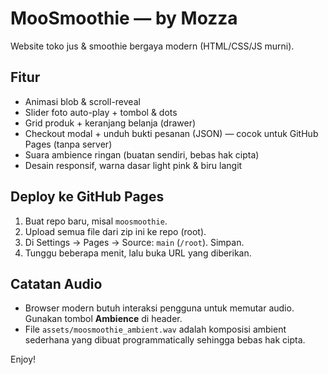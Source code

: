 # MooSmoothie — by Mozza
Website toko jus & smoothie bergaya modern (HTML/CSS/JS murni).

## Fitur
- Animasi blob & scroll-reveal
- Slider foto auto-play + tombol & dots
- Grid produk + keranjang belanja (drawer)
- Checkout modal + unduh bukti pesanan (JSON) — cocok untuk GitHub Pages (tanpa server)
- Suara ambience ringan (buatan sendiri, bebas hak cipta)
- Desain responsif, warna dasar light pink & biru langit

## Deploy ke GitHub Pages
1. Buat repo baru, misal `moosmoothie`.
2. Upload semua file dari zip ini ke repo (root).
3. Di Settings → Pages → Source: `main` (`/root`). Simpan.
4. Tunggu beberapa menit, lalu buka URL yang diberikan.

## Catatan Audio
- Browser modern butuh interaksi pengguna untuk memutar audio. Gunakan tombol **Ambience** di header.
- File `assets/moosmoothie_ambient.wav` adalah komposisi ambient sederhana yang dibuat programmatically sehingga bebas hak cipta.

Enjoy!
